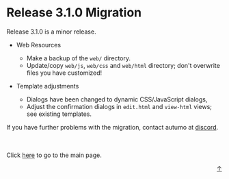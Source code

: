 # Release 3.1.0 Migration

Release 3.1.0 is a minor release.

- Web Resources
	- Make a backup of the `web/` directory.
	- Update/copy `web/js`, `web/css` and `web/html` directory; don't overwrite files you have customized!
		
- Template adjustments
	- Dialogs have been changed to dynamic CSS/JavaScript dialogs,
	- Adjust the confirmation dialogs in `edit.html` and `view-html` views; see existing templates.
	
If you have further problems with the migration, contact autumo at [discord](https://discord.gg/xvAJrv6wmb).


<br>
<br>
Click <a href="../../README.md">here</a> to go to the main page.

<p align="right"><a href="#top">&uarr;</a></p>
